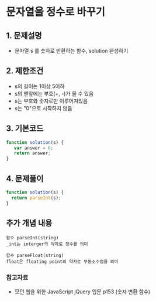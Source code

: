# 문자열을 정수로 바꾸기

## 1. 문제설명
 + 문자열 s 를 숫자로 반환하는 함수, solution 완성하기
  
## 2. 제한조건
 + s의 길이는 1이상 5이하
 + s의 맨앞에는 부호(+, -)가 올 수 있음
 + s는 부호와 숫자로만 이루어져있음
 + s는 "0"으로 시작하지 않음
  
## 3. 기본코드
 ``` JavaScript
function solution(s) {
    var answer = 0;
    return answer;
}
```
 
## 4. 문제풀이
  ``` JavaScript
function solution(s) {
    return parseInt(s);
}
```
 
## 추가 개념 내용
 ``` 
 함수 parseInt(string)
_int는 interger의 약자로 정수를 의미 

함수 parseFloat(string)
float은 floating point의 약자로 부동소수점을 의미
```
 
### 참고자료
  + 모던 웹을 위한 JavaScript jQuery 입문 p153 (숫자 변환 함수)
